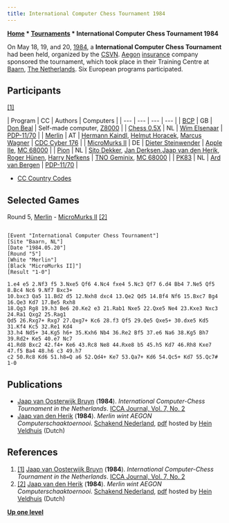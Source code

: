 ```yaml
---
title: International Computer Chess Tournament 1984
---
```

**[Home](Home "Home") \* [Tournaments](Tournaments_and_Matches "Tournaments and Matches") \* International Computer Chess Tournament 1984**


On May 18, 19, and 20, [1984](Timeline#1984 "Timeline"), a **International Computer Chess Tournament** had been held, organized by the [CSVN](CSVN "CSVN"). [Aegon](https://en.wikipedia.org/wiki/Aegon) [insurance](https://en.wikipedia.org/wiki/Insurance) company sponsored the tournament, which took place in their Training Centre at [Baarn](https://en.wikipedia.org/wiki/Baarn), [The Netherlands](https://en.wikipedia.org/wiki/Netherlands). Six European programs participated.



## Participants


<a id="cite-note-1" href="#cite-ref-1">[1]</a>





|  Program
 |  CC
 |  Authors
 |  Computers
 |
| --- | --- | --- | --- |
| [BCP](BCP "BCP") |  GB
 | [Don Beal](Don_Beal "Don Beal") |  Self-made computer, [Z8000](https://en.wikipedia.org/wiki/Zilog_Z8000) |
| [Chess 0.5X](Chess_0.5X "Chess 0.5X") |  NL
 | [Wim Elsenaar](Wim_Elsenaar "Wim Elsenaar") | [PDP-11/70](PDP-11 "PDP-11") |
| [Merlin](Merlin "Merlin") |  AT
 | [Hermann Kaindl](Hermann_Kaindl "Hermann Kaindl"), [Helmut Horacek](Helmut_Horacek "Helmut Horacek"), [Marcus Wagner](Marcus_Wagner "Marcus Wagner") | [CDC Cyber 176](CDC_Cyber "CDC Cyber") |
| [MicroMurks II](MicroMurks "MicroMurks") |  DE
 | [Dieter Steinwender](Dieter_Steinwender "Dieter Steinwender") | [Apple IIe](Apple_II "Apple II"), [MC 68000](68000 "68000") |
| [Pion](Pion "Pion") |  NL
 | [Sito Dekker](Sito_Dekker "Sito Dekker"), [Jan Derksen](Jan_Derksen "Jan Derksen"),[Jaap van den Herik](Jaap_van_den_Herik "Jaap van den Herik"), [Roger Hünen](Roger_H%C3%BCnen "Roger Hünen"), [Harry Nefkens](Harry_Nefkens "Harry Nefkens") | [TNO Geminix](http://tnodiana.com/node/12), [MC 68000](68000 "68000") |
| [PK83](PK "PK") |  NL
 | [Ard van Bergen](Ard_van_Bergen "Ard van Bergen") | [PDP-11/70](PDP-11 "PDP-11") |


* [CC Country Codes](https://en.wikipedia.org/wiki/ISO_3166-1)


## Selected Games


Round 5, [Merlin](Merlin "Merlin") - [MicroMurks II](MicroMurks "MicroMurks") <a id="cite-note-2" href="#cite-ref-2">[2]</a>




```

[Event "International Computer Chess Tournament"]
[Site "Baarn, NL"]
[Date "1984.05.20"]
[Round "5"]
[White "Merlin"]
[Black "MicroMurks II]"]
[Result "1-0"]

1.e4 e5 2.Nf3 f5 3.Nxe5 Qf6 4.Nc4 fxe4 5.Nc3 Qf7 6.d4 Bb4 7.Ne5 Qf5 8.Bc4 Nc6 9.Nf7 Bxc3+ 
10.bxc3 Qa5 11.Bd2 d5 12.Nxh8 dxc4 13.Qe2 Qd5 14.Bf4 Nf6 15.Bxc7 Bg4 16.Qe3 Kd7 17.Be5 Rxh8 
18.Qg3 Rg8 19.h3 Be6 20.Ke2 e3 21.Rab1 Nxe5 22.Qxe5 Ne4 23.Kxe3 Nxc3 24.Ra1 Qxg2 25.Rag1
Qd5 26.Rxg7+ Rxg7 27.Qxg7+ Kc6 28.f3 Qf5 29.Qe5 Qxe5+ 30.dxe5 Kd5 31.Kf4 Kc5 32.Re1 Kd4 
33.h4 Nd5+ 34.Kg5 h6+ 35.Kxh6 Nb4 36.Re2 Bf5 37.e6 Na6 38.Kg5 Bh7 39.Rd2+ Ke5 40.e7 Nc7 
41.Rd8 Bxc2 42.f4+ Ke6 43.Rc8 Ne8 44.Rxe8 b5 45.h5 Kd7 46.Rh8 Kxe7 47.f5 Ba4 48.h6 c3 49.h7 
c2 50.Rc8 Kd6 51.h8=Q a6 52.Qd4+ Ke7 53.Qa7+ Kd6 54.Qc5+ Kd7 55.Qc7# 1-0

```

## Publications


* [Jaap van Oosterwijk Bruyn](Jaap_van_Oosterwijk_Bruyn "Jaap van Oosterwijk Bruyn") (**1984**). *International Computer-Chess Tournament in the Netherlands*. [ICCA Journal, Vol. 7, No. 2](ICGA_Journal#7_2 "ICGA Journal")
* [Jaap van den Herik](Jaap_van_den_Herik "Jaap van den Herik") (**1984**). *Merlin wint AEGON Computerschaaktoernooi*. [Schakend Nederland](http://www.worldcat.org/title/schakend-nederland/oclc/24327767), [pdf](http://www.schaakcomputers.nl/hein_veldhuis/database/files/07-1984,%20Schakend%20Nederland,%20J.%20v.d.%20Herik,%20Merlin%20wint%20Aegon%20Computerschaaktoernooi.pdf) hosted by [Hein Veldhuis](Hein_Veldhuis "Hein Veldhuis") (Dutch)


## References


1. <a id="cite-ref-1" href="#cite-note-1">[1]</a> [Jaap van Oosterwijk Bruyn](Jaap_van_Oosterwijk_Bruyn "Jaap van Oosterwijk Bruyn") (**1984**). *International Computer-Chess Tournament in the Netherlands*. [ICCA Journal, Vol. 7, No. 2](ICGA_Journal#7_2 "ICGA Journal")
2. <a id="cite-ref-2" href="#cite-note-2">[2]</a>  [Jaap van den Herik](Jaap_van_den_Herik "Jaap van den Herik") (**1984**). *Merlin wint AEGON Computerschaaktoernooi*. [Schakend Nederland](http://www.worldcat.org/title/schakend-nederland/oclc/24327767), [pdf](http://www.schaakcomputers.nl/hein_veldhuis/database/files/07-1984,%20Schakend%20Nederland,%20J.%20v.d.%20Herik,%20Merlin%20wint%20Aegon%20Computerschaaktoernooi.pdf) hosted by [Hein Veldhuis](Hein_Veldhuis "Hein Veldhuis") (Dutch)

**[Up one level](Tournaments_and_Matches "Tournaments and Matches")**







 

